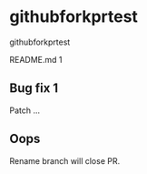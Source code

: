 # githubforkprtest
githubforkprtest

README.md 1

## Bug fix 1

Patch ...

## Oops

Rename branch will close PR.

